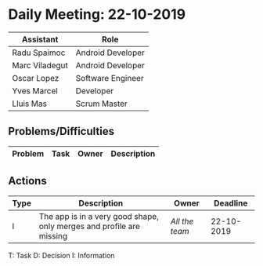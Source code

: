 # Daily Meeting: 22-10-2019

| Assistant  | Role  |  
|---|---|
| Radu Spaimoc  | Android Developer  |   
| Marc Viladegut  | Android Developer  |   
| Oscar Lopez |  Software Engineer |  
| Yves Marcel | Developer |
| Lluis Mas |  Scrum Master |  

## Problems/Difficulties
| Problem  | Task  | Owner | Description |
|---|---|---|---|


## Actions
| Type  | Description  | Owner | Deadline |
|---|---|---|---|
| I | The app is in a very good shape, only merges and profile are missing | _All the team_ | 22-10-2019 |

T: Task
D: Decision
I: Information
